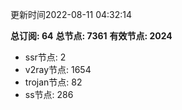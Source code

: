 更新时间2022-08-11 04:32:14

**总订阅: 64**
**总节点: 7361**
**有效节点: 2024**
- ssr节点: 2
- v2ray节点: 1654
- trojan节点: 82
- ss节点: 286
